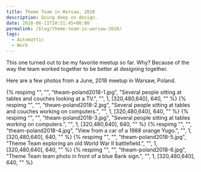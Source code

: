 ```yaml
---
title: Theme Team in Warsaw, 2018
description: Going deep on design.
date: 2018-06-11T10:51:45+00:00
permalink: /blog/theme-team-in-warsaw-2018/
tags:
  - Automattic
  - Work
---
```


This one turned out to be my favorite meetup so far. Why? Because of the way the team worked together to be better at designing together.

Here are a few photos from a June, 2018 meetup in Warsaw, Poland.

<div class="reel" role="region" aria-label="Theme Team in Warsaw, 2018 image gallery" tabindex="0">
  {% respimg "", "", "theam-poland2018-1.jpg", "Several people sitting at tables and couches looking at a TV.", "", 1, [320,480,640], 640, "" %}
  {% respimg "", "", "theam-poland2018-2.jpg", "Several people sitting at tables and couches working on computers.", "", 1, [320,480,640], 640, "" %}
  {% respimg "", "", "theam-poland2018-3.jpg", "Several people sitting at tables working on computers.", "", 1, [320,480,640], 640, "" %}
  {% respimg "", "", "theam-poland2018-4.jpg", "View from a car of a 1988 orange Yugo.", "", 1, [320,480,640], 640, "" %}
  {% respimg "", "", "theam-poland2018-5.jpg", "Theme Team exploring an old World War II battlefield.", "", 1, [320,480,640], 640, "" %}
  {% respimg "", "", "theam-poland2018-6.jpg", "Theme Team team photo in front of a blue Bank sign.",  "", 1, [320,480,640], 640, "" %}
</div>
